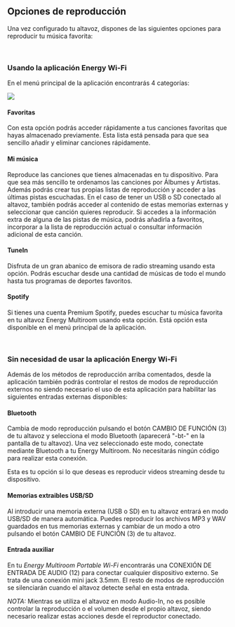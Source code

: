 ## Opciones de reproducción
Una vez configurado tu altavoz, dispones de las siguientes opciones para reproducir tu música favorita:

<br/>

### Usando la aplicación Energy Wi-Fi
En el menú principal de la aplicación encontrarás 4 categorías:

![](http://static.energysistem.com/images/manuals/42677/56e83c069cf1e.jpg)

#### Favoritas
Con esta opción podrás acceder rápidamente a tus canciones favoritas que hayas almacenado previamente. Esta lista está pensada para que sea sencillo añadir y eliminar canciones rápidamente. 

#### Mi música
Reproduce las canciones que tienes almacenadas en tu dispositivo. Para que sea más sencillo te ordenamos las canciones por Álbumes y Artistas. Además podrás crear tus propias listas de reproducción y acceder a las últimas pistas escuchadas. En el caso de tener un USB o SD conectado al altavoz, también podrás acceder al contenido de estas memorias externas y seleccionar que canción quieres reproducir. Si accedes a la información extra de alguna de las pistas de música, podrás añadirla a favoritos, incorporar a la lista de reproducción actual o consultar información adicional de esta canción.

#### TuneIn
Disfruta de un gran abanico de emisora de radio streaming usando esta opción. Podrás escuchar desde una cantidad de músicas de todo el mundo hasta tus programas de deportes favoritos.  

#### Spotify
Si tienes una cuenta Premium Spotify, puedes escuchar tu música favorita en tu altavoz Energy Multiroom usando esta opción. Está opción esta disponible en el menú principal de la aplicación. 

<br/>

### Sin necesidad de usar la aplicación Energy Wi-Fi 
Además de los métodos de reproducción arriba comentados, desde la aplicación también podrás controlar el restos de modos de reproducción externos no siendo necesario el uso de esta aplicación para habilitar las siguientes entradas externas disponibles:

#### Bluetooth
Cambia de modo reproducción pulsando el botón CAMBIO DE FUNCIÓN (3) de tu altavoz y selecciona el modo Bluetooth (aparecerá "-bt-" en la pantalla de tu altavoz). Una vez seleccionado este modo, conectate mediante Bluetooth a tu Energy Multiroom. No necesitarás ningún código para realizar esta conexión.

Esta es tu opción si lo que deseas es reproducir videos streaming desde tu dispositivo.

#### Memorias extraibles USB/SD
Al introducir una memoria externa (USB o SD) en tu altavoz entrará en modo USB/SD de manera automática. Puedes reproducir los archivos MP3 y WAV guardados en tus memorias externas y cambiar de un modo a otro pulsando el botón CAMBIO DE FUNCIÓN (3) de tu altavoz.

#### Entrada auxiliar
En tu *Energy Multiroom Portable Wi-Fi* encontrarás una CONEXIÓN DE ENTRADA DE AUDIO (12) para conectar cualquier dispositivo externo. Se trata de una conexión mini jack 3.5mm. El resto de modos de reproducción se silenciarán cuando el altavoz detecte señal en esta entrada.

  *NOTA:* Mientras se utiliza el altavoz en modo Audio-In, no es posible controlar la reproducción o el volumen desde el propio altavoz, siendo necesario realizar estas acciones desde el reproductor conectado.





